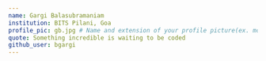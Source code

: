 ```yaml
---
name: Gargi Balasubramaniam
institution: BITS Pilani, Goa
profile_pic: gb.jpg # Name and extension of your profile picture(ex. mona.png)
quote: Something incredible is waiting to be coded
github_user: bgargi
---
```

